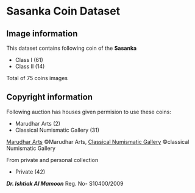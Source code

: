 <!-- @format -->

# Sasanka Coin Dataset

## Image information

This dataset contains following coin of the **Sasanka**
  - Class I (61)
  - Class II (14)

Total of 75 coins images

## Copyright information
Following auction has houses given permision to use these coins:
  - Marudhar Arts (2)
  - Classical Numismatic Gallery (31)

[Marudhar Arts](https://marudhararts.com/)  ©Marudhar Arts, [Classical Numismatic Gallery](https://www.classicalnumismaticgallery.com/) ©classical Numismatic Gallery
    
From private and personal collection
  - Private (42)

***Dr. Ishtiak Al Mamoon*** Reg. No- S10400/2009


